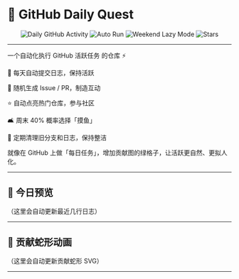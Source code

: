 # 🚀 GitHub Daily Quest

<p align="center">

  <!-- GitHub Actions 状态 -->
  <img src="https://img.shields.io/github/actions/workflow/status/${{ github.repository }}/daily.yml?label=Daily%20Activity&logo=github&style=for-the-badge" alt="Daily GitHub Activity" />

  <!-- 每日自动运行 -->
  <img src="https://img.shields.io/badge/⏰-每天自动运行-ff69b4?style=for-the-badge&logo=clock" alt="Auto Run" />

  <!-- 周末摸鱼 -->
  <img src="https://img.shields.io/badge/🛋️-周末40%摸鱼-32cd32?style=for-the-badge" alt="Weekend Lazy Mode" />

  <!-- Stars -->
  <img src="https://img.shields.io/github/stars/${{ github.repository }}?style=for-the-badge&logo=github" alt="Stars" />

</p>

---


一个自动化执行 GitHub 活跃任务 的仓库 ⚡

📌 每天自动提交日志，保持活跃

📝 随机生成 Issue / PR，制造互动

⭐ 自动点亮热门仓库，参与社区

🛋️ 周末 40% 概率选择「摸鱼」

🧹 定期清理旧分支和日志，保持整洁


就像在 GitHub 上做「每日任务」，增加贡献图的绿格子，让活跃更自然、更拟人化。


---

## 📰 今日预览

<!-- DAILY_LOG_START -->
（这里会自动更新最近几行日志）
<!-- DAILY_LOG_END -->

---

## 🐍 贡献蛇形动画

<!-- SNAKE_START -->
（这里会自动更新贡献蛇形 SVG）
<!-- SNAKE_END -->

---
